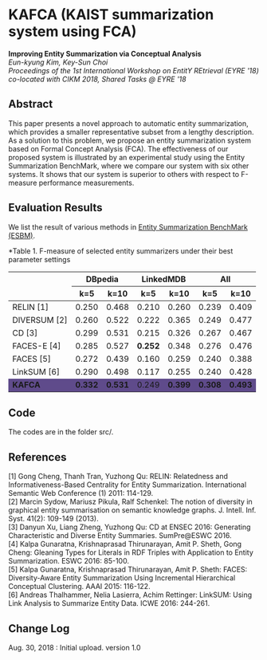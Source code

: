# KAFCA (KAIST summarization system using FCA)


**Improving Entity Summarization via Conceptual Analysis**<br/>
*Eun-kyung Kim, Key-Sun Choi*<br/>
*Proceedings of the 1st International Workshop on EntitY REtrieval (EYRE '18) co-located with CIKM 2018, Shared Tasks @ EYRE '18*<br/>

## Abstract
This paper presents a novel approach to automatic entity summarization, which provides a smaller representative subset from a lengthy description. As a solution to this problem, we propose an entity summarization system based on Formal Concept Analysis (FCA). The effectiveness of our proposed system is illustrated by an experimental study using the Entity Summarization BenchMark, where we compare our system with six other systems. It shows that our system is superior to others with respect to F-measure performance measurements.

## Evaluation Results
We list the result of various methods in <a href='http://ws.nju.edu.cn/summarization/esbm/'>Entity Summarization BenchMark (ESBM)</a>.

*Table 1. F-measure of selected entity summarizers under their best parameter settings
<table>
	<thead>
		<tr>
			<th rowspan="2"></th>
			<th colspan="2">DBpedia</th>
			<th colspan="2">LinkedMDB</th>
			<th colspan="2">All</th>
		</tr>
		<tr>
			<th id="dbp1">k=5</th>
			<th id="dbp2">k=10</th>
			<th id="lmdb1">k=5</th>
			<th id="lmdb1">k=10</th>
			<th id="all1">k=5</th>
			<th id="all1">k=10</th>
		</tr>
	</thead>
	<tr>
		<td>RELIN [1]</td>
		<td name="td1">0.250</td>
		<td name="td2">0.468</td>
		<td name="td3">0.210</td>
		<td name="td4">0.260</td>
		<td name="td5">0.239</td>
		<td name="td6">0.409</td>
	</tr>
	<tr>
		<td>DIVERSUM [2]</td>
		<td name="td1">0.260</td>
		<td name="td2">0.522</td>
		<td name="td3">0.222</td>
		<td name="td4">0.365</td>
		<td name="td5">0.249</td>
		<td name="td6">0.477</td>
	</tr>
	<tr>
		<td>CD [3]<br></td>
		<td name="td1">0.299</td>
		<td name="td2">0.531</td>
		<td name="td3">0.215</td>
		<td name="td4">0.326</td>
		<td name="td5">0.267</td>
		<td name="td6">0.467</td>
	</tr>
	<tr>
		<td>FACES-E [4]</td>
		<td name="td1">0.285</td>
		<td name="td2">0.527</td>
		<td name="td3"><b>0.252</b></td>
		<td name="td4">0.348</td>
		<td name="td5">0.276</td>
		<td name="td6">0.476</td>
	</tr>
	<tr>
		<td>FACES [5]</td>
		<td name="td1">0.272</td>
		<td name="td2">0.439</td>
		<td name="td3">0.160</td>
		<td name="td4">0.259</td>
		<td name="td5">0.240</td>
		<td name="td6">0.388</td>
	</tr>
	<tr>
		<td>LinkSUM [6]</td>
		<td name="td1">0.290</td>
		<td name="td2">0.498</td>
		<td name="td3">0.117</td>
		<td name="td4">0.255</td>
		<td name="td5">0.240</td>
		<td name="td6">0.428</td>
	</tr>
	<tr bgcolor="#5F4B8B">
		<td><strong>KAFCA</strong></td>
		<td name="td1"><b>0.332</td>
		<td name="td2"><b>0.531</td>
		<td name="td3">0.249</td>
		<td name="td4"><b>0.399</td>
		<td name="td5"><b>0.308</td>
		<td name="td6"><b>0.493</td>
	</tr>
</table>


## Code
The codes are in the folder src/.

## References
[1] Gong Cheng, Thanh Tran, Yuzhong Qu: RELIN: Relatedness and Informativeness-Based Centrality for Entity Summarization. International Semantic Web Conference (1) 2011: 114-129. <br/>
[2] Marcin Sydow, Mariusz Pikula, Ralf Schenkel: The notion of diversity in graphical entity summarisation on semantic knowledge graphs. J. Intell. Inf. Syst. 41(2): 109-149 (2013).<br/>
[3] Danyun Xu, Liang Zheng, Yuzhong Qu: CD at ENSEC 2016: Generating Characteristic and Diverse Entity Summaries. SumPre@ESWC 2016.<br/>
[4] Kalpa Gunaratna, Krishnaprasad Thirunarayan, Amit P. Sheth, Gong Cheng: Gleaning Types for Literals in RDF Triples with Application to Entity Summarization. ESWC 2016: 85-100.<br/>
[5] Kalpa Gunaratna, Krishnaprasad Thirunarayan, Amit P. Sheth: FACES: Diversity-Aware Entity Summarization Using Incremental Hierarchical Conceptual Clustering. AAAI 2015: 116-122.<br/>
[6] Andreas Thalhammer, Nelia Lasierra, Achim Rettinger: LinkSUM: Using Link Analysis to Summarize Entity Data. ICWE 2016: 244-261.<br/>

## Change Log
Aug. 30, 2018 : Initial upload. version 1.0


